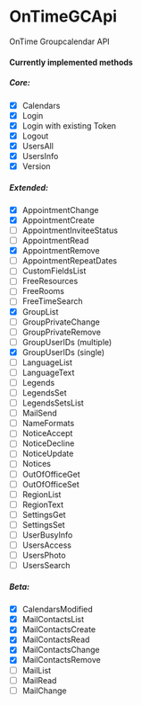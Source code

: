# OnTimeGCApi
OnTime Groupcalendar API  

#### Currently implemented methods  
##### Core:
* [X] Calendars
* [X] Login
* [X] Login with existing Token
* [X] Logout
* [X] UsersAll
* [X] UsersInfo
* [X] Version

##### Extended:
* [X] AppointmentChange
* [X] AppointmentCreate
* [ ] AppointmentInviteeStatus
* [ ] AppointmentRead
* [X] AppointmentRemove
* [ ] AppointmentRepeatDates
* [ ] CustomFieldsList
* [ ] FreeResources
* [ ] FreeRooms
* [ ] FreeTimeSearch
* [X] GroupList
* [ ] GroupPrivateChange
* [ ] GroupPrivateRemove
* [ ] GroupUserIDs (multiple)
* [X] GroupUserIDs (single)
* [ ] LanguageList
* [ ] LanguageText
* [ ] Legends
* [ ] LegendsSet
* [ ] LegendsSetsList
* [ ] MailSend
* [ ] NameFormats
* [ ] NoticeAccept
* [ ] NoticeDecline
* [ ] NoticeUpdate
* [ ] Notices
* [ ] OutOfOfficeGet
* [ ] OutOfOfficeSet
* [ ] RegionList
* [ ] RegionText
* [ ] SettingsGet
* [ ] SettingsSet
* [ ] UserBusyInfo
* [ ] UsersAccess
* [ ] UsersPhoto
* [ ] UsersSearch

##### Beta:
* [X] CalendarsModified
* [X] MailContactsList
* [X] MailContactsCreate
* [X] MailContactsRead
* [X] MailContactsChange
* [X] MailContactsRemove
* [ ] MailList
* [ ] MailRead
* [ ] MailChange
